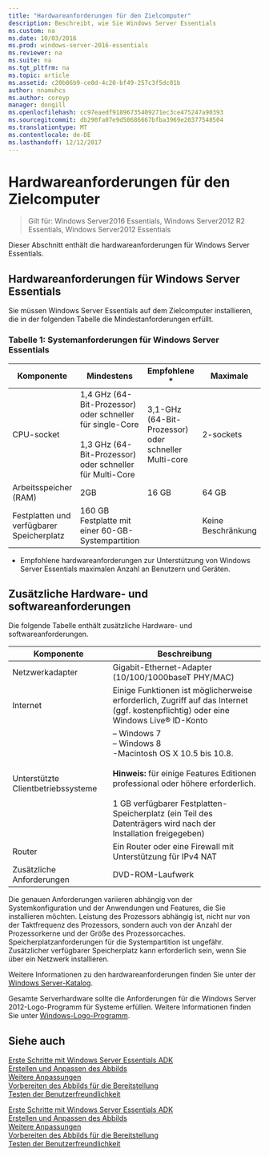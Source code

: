 ```yaml
---
title: "Hardwareanforderungen für den Zielcomputer"
description: Beschreibt, wie Sie Windows Server Essentials
ms.custom: na
ms.date: 10/03/2016
ms.prod: windows-server-2016-essentials
ms.reviewer: na
ms.suite: na
ms.tgt_pltfrm: na
ms.topic: article
ms.assetid: c20b06b9-ce0d-4c20-bf49-257c3f5dc01b
author: nnamuhcs
ms.author: coreyp
manager: dongill
ms.openlocfilehash: cc97eaedf91896735409271ec3ce475247a90393
ms.sourcegitcommit: db290fa07e9d50686667bfba3969e20377548504
ms.translationtype: MT
ms.contentlocale: de-DE
ms.lasthandoff: 12/12/2017
---
```

# <a name="hardware-requirements-for-the-target-computer"></a>Hardwareanforderungen für den Zielcomputer

>Gilt für: Windows Server2016 Essentials, Windows Server2012 R2 Essentials, Windows Server2012 Essentials

Dieser Abschnitt enthält die hardwareanforderungen für Windows Server Essentials.  
  
## <a name="hardware-requirements-for-windows-server-essentials"></a>Hardwareanforderungen für Windows Server Essentials  
 Sie müssen Windows Server Essentials auf dem Zielcomputer installieren, die in der folgenden Tabelle die Mindestanforderungen erfüllt.  
  
### <a name="table-1--system-requirements-for-windows-server-essentials"></a>Tabelle 1: Systemanforderungen für Windows Server Essentials  
  
|Komponente|Mindestens|Empfohlene *|Maximale|  
|---------------|-------------|-------------------|-------------|  
|CPU-socket|1,4 GHz (64-Bit-Prozessor) oder schneller für single-Core<br /><br /> 1,3 GHz (64-Bit-Prozessor) oder schneller für Multi-Core|3,1-GHz (64-Bit-Prozessor) oder schneller Multi-core|2-sockets|  
|Arbeitsspeicher (RAM)|2GB|16 GB|64 GB|  
|Festplatten und verfügbarer Speicherplatz|160 GB Festplatte mit einer 60-GB-Systempartition||Keine Beschränkung|  
  
 * Empfohlene hardwareanforderungen zur Unterstützung von Windows Server Essentials maximalen Anzahl an Benutzern und Geräten.  
  
## <a name="additional-hardware-and-software-requirements"></a>Zusätzliche Hardware- und softwareanforderungen  
 Die folgende Tabelle enthält zusätzliche Hardware- und softwareanforderungen.  
  
|Komponente|Beschreibung|  
|---------------|-----------------|  
|Netzwerkadapter|Gigabit-Ethernet-Adapter (10/100/1000baseT PHY/MAC)|  
|Internet|Einige Funktionen ist möglicherweise erforderlich, Zugriff auf das Internet (ggf. kostenpflichtig) oder eine Windows Live® ID-Konto|  
|Unterstützte Clientbetriebssysteme|– Windows 7<br />– Windows 8<br />-Macintosh OS X 10.5 bis 10.8.<br /><br /> **Hinweis:** für einige Features Editionen professional oder höhere erforderlich.<br /><br /> 1 GB verfügbarer Festplatten-Speicherplatz (ein Teil des Datenträgers wird nach der Installation freigegeben)|  
|Router|Ein Router oder eine Firewall mit Unterstützung für IPv4 NAT|  
|Zusätzliche Anforderungen|DVD-ROM-Laufwerk|  
  
 Die genauen Anforderungen variieren abhängig von der Systemkonfiguration und der Anwendungen und Features, die Sie installieren möchten. Leistung des Prozessors abhängig ist, nicht nur von der Taktfrequenz des Prozessors, sondern auch von der Anzahl der Prozessorkerne und der Größe des Prozessorcaches. Speicherplatzanforderungen für die Systempartition ist ungefähr. Zusätzlicher verfügbarer Speicherplatz kann erforderlich sein, wenn Sie über ein Netzwerk installieren.  
  
 Weitere Informationen zu den hardwareanforderungen finden Sie unter der [Windows Server-Katalog](http://www.windowsservercatalog.com).  
  
 Gesamte Serverhardware sollte die Anforderungen für die Windows Server 2012-Logo-Programm für Systeme erfüllen. Weitere Informationen finden Sie unter [Windows-Logo-Programm](https://www.microsoft.com/whdc/winlogo/hwrequirements.mspx).  
  
## <a name="see-also"></a>Siehe auch  

 [Erste Schritte mit Windows Server Essentials ADK](Getting-Started-with-the-Windows-Server-Essentials-ADK.md)   
 [Erstellen und Anpassen des Abbilds](Creating-and-Customizing-the-Image.md)   
 [Weitere Anpassungen](Additional-Customizations.md)   
 [Vorbereiten des Abbilds für die Bereitstellung](Preparing-the-Image-for-Deployment.md)   
 [Testen der Benutzerfreundlichkeit](Testing-the-Customer-Experience.md)

 [Erste Schritte mit Windows Server Essentials ADK](../install/Getting-Started-with-the-Windows-Server-Essentials-ADK.md)   
 [Erstellen und Anpassen des Abbilds](../install/Creating-and-Customizing-the-Image.md)   
 [Weitere Anpassungen](../install/Additional-Customizations.md)   
 [Vorbereiten des Abbilds für die Bereitstellung](../install/Preparing-the-Image-for-Deployment.md)   
 [Testen der Benutzerfreundlichkeit](../install/Testing-the-Customer-Experience.md)


